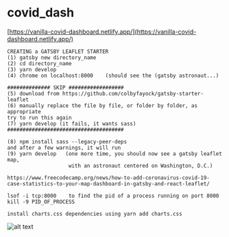 # covid_dash

[https://vanilla-covid-dashboard.netlify.app/](https://vanilla-covid-dashboard.netlify.app/)

```
CREATING a GATSBY LEAFLET STARTER
(1) gatsby new directory_name
(2) cd directory_name
(3) yarn develop
(4) chrome on localhost:8000    (should see the (gatsby astronaut...)

############## SKIP ##################
(5) download from https://github.com/colbyfayock/gatsby-starter-leaflet
(6) manually replace the file by file, or folder by folder, as appropriate
try to run this again
(7) yarn develop (it fails, it wants sass)
######################################

(8) npm install sass --legacy-peer-deps
and after a few warnings, it will run
(9) yarn develop   (one more time, you should now see a gatsby leaflet map, 
                    with an astronaut centered on Washington, D.C.)
                    
https://www.freecodecamp.org/news/how-to-add-coronavirus-covid-19-case-statistics-to-your-map-dashboard-in-gatsby-and-react-leaflet/

lsof -i tcp:8000    to find the pid of a process running on port 8000
kill -9 PID_OF_PROCESS

install charts.css dependencies using yarn add charts.css
```
![alt text](https://cdn.discordapp.com/attachments/458701567366004737/921551394153058365/Website.gif.gif)

